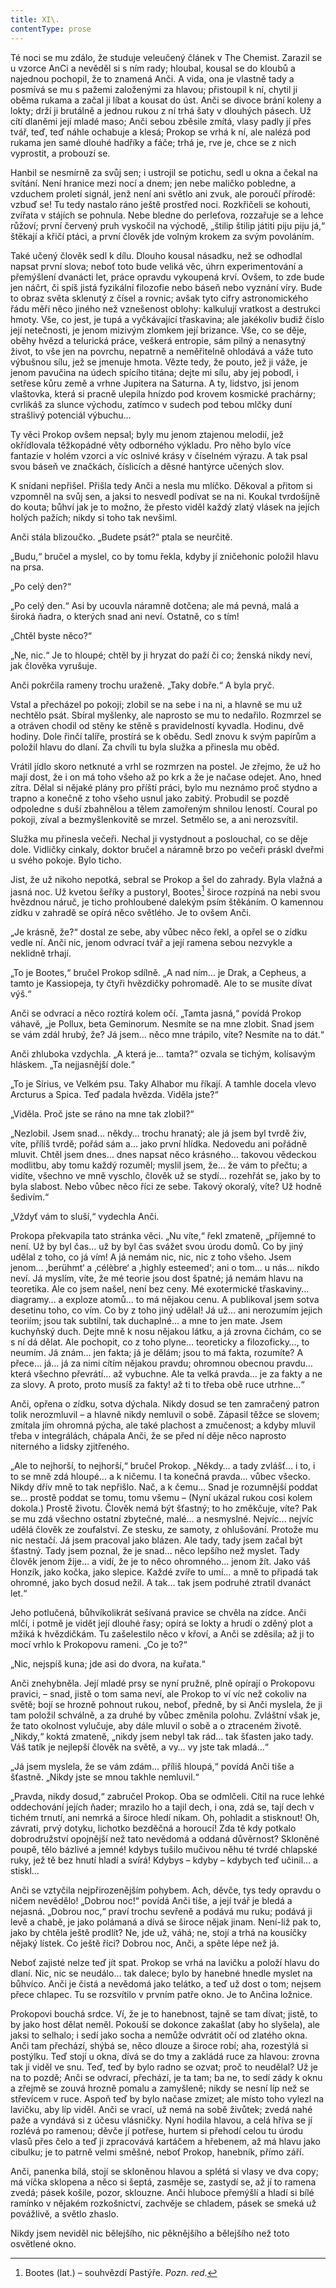 ```yaml
---
title: XI\.
contentType: prose
---
```


<section>

Té noci se mu zdálo, že studuje veleučený článek v The Chemist. Zarazil se u vzorce AnCi a nevěděl si s ním rady; hloubal, kousal se do kloubů a najednou pochopil, že to znamená Anči. A vida, ona je vlastně tady a posmívá se mu s pažemi založenými za hlavou; přistoupil k ní, chytil ji oběma rukama a začal ji líbat a kousat do úst. Anči se divoce brání koleny a lokty; drží ji brutálně a jednou rukou z ní trhá šaty v dlouhých pásech. Už cítí dlaněmi její mladé maso; Anči sebou zběsile zmítá, vlasy padly jí přes tvář, teď, teď náhle ochabuje a klesá; Prokop se vrhá k ní, ale nalézá pod rukama jen samé dlouhé hadříky a fáče; trhá je, rve je, chce se z nich vyprostit, a probouzí se.

Hanbil se nesmírně za svůj sen; i ustrojil se potichu, sedl u okna a čekal na svítání. Není hranice mezi nocí a dnem; jen nebe maličko pobledne, a vzduchem proletí signál, jenž není ani světlo ani zvuk, ale poroučí přírodě: vzbuď se! Tu tedy nastalo ráno ještě prostřed noci. Rozkřičeli se kohouti, zvířata v stájích se pohnula. Nebe bledne do perleťova, rozzařuje se a lehce růžoví; první červený pruh vyskočil na východě, „štilip štilip játiti piju piju já,“ štěkají a křičí ptáci, a první člověk jde volným krokem za svým povoláním.

Také učený člověk sedl k dílu. Dlouho kousal násadku, než se odhodlal napsat první slova; neboť toto bude veliká věc, úhrn experimentování a přemýšlení dvanácti let, práce opravdu vykoupená krví. Ovšem, to zde bude jen náčrt, či spíš jistá fyzikální filozofie nebo báseň nebo vyznání víry. Bude to obraz světa sklenutý z čísel a rovnic; avšak tyto cifry astronomického řádu měří něco jiného než vznešenost oblohy: kalkulují vratkost a destrukci hmoty. Vše, co jest, je tupá a vyčkávající třaskavina; ale jakékoliv budiž číslo její netečnosti, je jenom mizivým zlomkem její brizance. Vše, co se děje, oběhy hvězd a telurická práce, veškerá entropie, sám pilný a nenasytný život, to vše jen na povrchu, nepatrně a neměřitelně ohlodává a váže tuto výbušnou sílu, jež se jmenuje hmota. Vězte tedy, že pouto, jež ji váže, je jenom pavučina na údech spícího titána; dejte mi sílu, aby jej pobodl, i setřese kůru země a vrhne Jupitera na Saturna. A ty, lidstvo, jsi jenom vlaštovka, která si pracně ulepila hnízdo pod krovem kosmické prachárny; cvrlikáš za slunce východu, zatímco v sudech pod tebou mlčky duní strašlivý potenciál výbuchu…

Ty věci Prokop ovšem nepsal; byly mu jenom ztajenou melodií, jež okřídlovala těžkopádné věty odborného výkladu. Pro něho bylo více fantazie v holém vzorci a víc oslnivé krásy v číselném výrazu. A tak psal svou báseň ve značkách, číslicích a děsné hantýrce učených slov.

K snídani nepřišel. Přišla tedy Anči a nesla mu mlíčko. Děkoval a přitom si vzpomněl na svůj sen, a jaksi to nesvedl podívat se na ni. Koukal tvrdošíjně do kouta; bůhví jak je to možno, že přesto viděl každý zlatý vlásek na jejích holých pažích; nikdy si toho tak nevšiml.

Anči stála blizoučko. „Budete psát?“ ptala se neurčitě.

„Budu,“ bručel a myslel, co by tomu řekla, kdyby jí zničehonic položil hlavu na prsa.

„Po celý den?“

„Po celý den.“ Asi by ucouvla náramně dotčena; ale má pevná, malá a široká ňadra, o kterých snad ani neví. Ostatně, co s tím!

„Chtěl byste něco?“

„Ne, nic.“ Je to hloupé; chtěl by ji hryzat do paží či co; ženská nikdy neví, jak člověka vyrušuje.

Anči pokrčila rameny trochu uraženě. „Taky dobře.“ A byla pryč.

Vstal a přecházel po pokoji; zlobil se na sebe i na ni, a hlavně se mu už nechtělo psát. Sbíral myšlenky, ale naprosto se mu to nedařilo. Rozmrzel se a otráven chodil od stěny ke stěně s pravidelností kyvadla. Hodinu, dvě hodiny. Dole řinčí talíře, prostírá se k obědu. Sedl znovu k svým papírům a položil hlavu do dlaní. Za chvíli tu byla služka a přinesla mu oběd.

Vrátil jídlo skoro netknuté a vrhl se rozmrzen na postel. Je zřejmo, že už ho mají dost, že i on má toho všeho až po krk a že je načase odejet. Ano, hned zítra. Dělal si nějaké plány pro příští práci, bylo mu neznámo proč stydno a trapno a konečně z toho všeho usnul jako zabitý. Probudil se pozdě odpoledne s duší zbahnělou a tělem zamořeným shnilou leností. Coural po pokoji, zíval a bezmyšlenkovitě se mrzel. Setmělo se, a ani nerozsvítil.

Služka mu přinesla večeři. Nechal ji vystydnout a poslouchal, co se děje dole. Vidličky cinkaly, doktor bručel a náramně brzo po večeři práskl dveřmi u svého pokoje. Bylo ticho.

Jist, že už nikoho nepotká, sebral se Prokop a šel do zahrady. Byla vlažná a jasná noc. Už kvetou šeříky a pustoryl, Bootes[^11] široce rozpíná na nebi svou hvězdnou náruč, je ticho prohloubené dalekým psím štěkáním. O kamennou zídku v zahradě se opírá něco světlého. Je to ovšem Anči.

„Je krásně, že?“ dostal ze sebe, aby vůbec něco řekl, a opřel se o zídku vedle ní. Anči nic, jenom odvrací tvář a její ramena sebou nezvykle a neklidně trhají.

„To je Bootes,“ bručel Prokop sdílně. „A nad ním… je Drak, a Cepheus, a tamto je Kassiopeja, ty čtyři hvězdičky pohromadě. Ale to se musíte dívat výš.“

Anči se odvrací a něco roztírá kolem očí. „Tamta jasná,“ povídá Prokop váhavě, „je Pollux, beta Geminorum. Nesmíte se na mne zlobit. Snad jsem se vám zdál hrubý, že? Já jsem… něco mne trápilo, víte? Nesmíte na to dát.“

Anči zhluboka vzdychla. „A která je… tamta?“ ozvala se tichým, kolísavým hláskem. „Ta nejjasnější dole.“

„To je Sírius, ve Velkém psu. Taky Alhabor mu říkají. A tamhle docela vlevo Arcturus a Spica. Teď padala hvězda. Viděla jste?“

„Viděla. Proč jste se ráno na mne tak zlobil?“

„Nezlobil. Jsem snad… někdy… trochu hranatý; ale já jsem byl tvrdě živ, víte, příliš tvrdě; pořád sám a… jako první hlídka. Nedovedu ani pořádně mluvit. Chtěl jsem dnes… dnes napsat něco krásného… takovou vědeckou modlitbu, aby tomu každý rozuměl; myslil jsem, že… že vám to přečtu; a vidíte, všechno ve mně vyschlo, člověk už se stydí… rozehřát se, jako by to byla slabost. Nebo vůbec něco říci ze sebe. Takový okoralý, víte? Už hodně šedivím.“

„Vždyť vám to sluší,“ vydechla Anči.

Prokopa překvapila tato stránka věci. „Nu víte,“ řekl zmateně, „příjemné to není. Už by byl čas… už by byl čas svážet svou úrodu domů. Co by jiný udělal z toho, co já vím! A já nemám nic, nic, nic z toho všeho. Jsem jenom… ‚berühmt‘ a ‚célèbre‘ a ‚highly esteemed‘; ani o tom… u nás… nikdo neví. Já myslím, víte, že mé teorie jsou dost špatné; já nemám hlavu na teoretika. Ale co jsem našel, není bez ceny. Mé exotermické třaskaviny… diagramy… a exploze atomů… to má nějakou cenu. A publikoval jsem sotva desetinu toho, co vím. Co by z toho jiný udělal! Já už… ani nerozumím jejich teoriím; jsou tak subtilní, tak duchaplné… a mne to jen mate. Jsem kuchyňský duch. Dejte mně k nosu nějakou látku, a já zrovna čichám, co se s ní dá dělat. Ale pochopit, co z toho plyne… teoreticky a filozoficky…, to neumím. Já znám… jen fakta; já je dělám; jsou to má fakta, rozumíte? A přece… já… já za nimi cítím nějakou pravdu; ohromnou obecnou pravdu… která všechno převrátí… až vybuchne. Ale ta velká pravda… je za fakty a ne za slovy. A proto, proto musíš za fakty! až ti to třeba obě ruce utrhne…“

Anči, opřena o zídku, sotva dýchala. Nikdy dosud se ten zamračený patron tolik nerozmluvil – a hlavně nikdy nemluvil o sobě. Zápasil těžce se slovem; zmítala jím ohromná pýcha, ale také plachost a zmučenost; a kdyby mluvil třeba v integrálách, chápala Anči, že se před ní děje něco naprosto niterného a lidsky zjitřeného.

„Ale to nejhorší, to nejhorší,“ bručel Prokop. „Někdy… a tady zvlášť… i to, i to se mně zdá hloupé… a k ničemu. I ta konečná pravda… vůbec všecko. Nikdy dřív mně to tak nepřišlo. Nač, a k čemu… Snad je rozumnější poddat se… prostě poddat se tomu, tomu všemu – (Nyní ukázal rukou cosi kolem dokola.) Prostě životu. Člověk nemá být šťastný; to ho změkčuje, víte? Pak se mu zdá všechno ostatní zbytečné, malé… a nesmyslné. Nejvíc… nejvíc udělá člověk ze zoufalství. Ze stesku, ze samoty, z ohlušování. Protože mu nic nestačí. Já jsem pracoval jako blázen. Ale tady, tady jsem začal být šťastný. Tady jsem poznal, že je snad… něco lepšího než myslet. Tady člověk jenom žije… a vidí, že je to něco ohromného… jenom žít. Jako váš Honzík, jako kočka, jako slepice. Každé zvíře to umí… a mně to připadá tak ohromné, jako bych dosud nežil. A tak… tak jsem podruhé ztratil dvanáct let.“

Jeho potlučená, bůhvíkolikrát sešívaná pravice se chvěla na zídce. Anči mlčí, i potmě je vidět její dlouhé řasy; opírá se lokty a hrudí o zděný plot a mžiká k hvězdičkám. Tu zašelestilo něco v křoví, a Anči se zděsila; až ji to mocí vrhlo k Prokopovu rameni. „Co je to?“

„Nic, nejspíš kuna; jde asi do dvora, na kuřata.“

Anči znehybněla. Její mladé prsy se nyní pružně, plně opírají o Prokopovu pravici, – snad, jistě o tom sama neví, ale Prokop to ví víc než cokoliv na světě; bojí se hrozně pohnout rukou, neboť, předně, by si Anči myslela, že ji tam položil schválně, a za druhé by vůbec změnila polohu. Zvláštní však je, že tato okolnost vylučuje, aby dále mluvil o sobě a o ztraceném životě. „Nikdy,“ koktá zmateně, „nikdy jsem nebyl tak rád… tak šťasten jako tady. Váš tatík je nejlepší člověk na světě, a vy… vy jste tak mladá…“

„Já jsem myslela, že se vám zdám… příliš hloupá,“ povídá Anči tiše a šťastně. „Nikdy jste se mnou takhle nemluvil.“

„Pravda, nikdy dosud,“ zabručel Prokop. Oba se odmlčeli. Cítil na ruce lehké oddechování jejích ňader; mrazilo ho a tajil dech, i ona, zdá se, tají dech v tichém trnutí, ani nemrká a široce hledí nikam. Oh, pohladit a stisknout! Oh, závrati, prvý dotyku, lichotko bezděčná a horoucí! Zda tě kdy potkalo dobrodružství opojnější než tato nevědomá a oddaná důvěrnost? Skloněné poupě, tělo bázlivé a jemné! kdybys tušilo mučivou něhu té tvrdé chlapské ruky, jež tě bez hnutí hladí a svírá! Kdybys – kdyby – kdybych teď učinil… a stiskl…

Anči se vztyčila nejpřirozenějším pohybem. Ach, děvče, tys tedy opravdu o ničem nevědělo! „Dobrou noc!“ povídá Anči tiše, a její tvář je bledá a nejasná. „Dobrou noc,“ praví trochu sevřeně a podává mu ruku; podává ji levě a chabě, je jako polámaná a dívá se široce nějak jinam. Není-liž pak to, jako by chtěla ještě prodlít? Ne, jde už, váhá; ne, stojí a trhá na kousíčky nějaký lístek. Co ještě říci? Dobrou noc, Anči, a spěte lépe než já.

Neboť zajisté nelze teď jít spat. Prokop se vrhá na lavičku a položí hlavu do dlaní. Nic, nic se neudálo… tak dalece; bylo by hanebné hnedle myslet na bůhvíco. Anči je čistá a nevědomá jako telátko, a teď už dost o tom; nejsem přece chlapec. Tu se rozsvítilo v prvním patře okno. Je to Ančina ložnice.

Prokopovi bouchá srdce. Ví, že je to hanebnost, tajně se tam dívat; jistě, to by jako host dělat neměl. Pokouší se dokonce zakašlat (aby ho slyšela), ale jaksi to selhalo; i sedí jako socha a nemůže odvrátit očí od zlatého okna. Anči tam přechází, shýbá se, něco dlouze a široce robí; aha, rozestýlá si postýlku. Teď stojí u okna, dívá se do tmy a zakládá ruce za hlavou: zrovna tak ji viděl ve snu. Teď, teď by bylo radno se ozvat; proč to neudělal? Už je na to pozdě; Anči se odvrací, přechází, je ta tam; ba ne, to sedí zády k oknu a zřejmě se zouvá hrozně pomalu a zamyšleně; nikdy se nesní líp než se střevícem v ruce. Aspoň teď by bylo načase zmizet; ale místo toho vylezl na lavičku, aby líp viděl. Anči se vrací, už nemá na sobě živůtek; zvedá nahé paže a vyndává si z účesu vlásničky. Nyní hodila hlavou, a celá hříva se jí rozlévá po ramenou; děvče jí potřese, hurtem si přehodí celou tu úrodu vlasů přes čelo a teď ji zpracovává kartáčem a hřebenem, až má hlavu jako cibulku; je to patrně velmi směšné, neboť Prokop, hanebník, přímo září.

Anči, panenka bílá, stojí se skloněnou hlavou a splétá si vlasy ve dva copy; má víčka sklopena a něco si šeptá, zasměje se, zastydí se, až jí to ramena zvedá; pásek košile, pozor, sklouzne. Anči hluboce přemýšlí a hladí si bílé ramínko v nějakém rozkošnictví, zachvěje se chladem, pásek se smeká už povážlivě, a světlo zhaslo.

Nikdy jsem neviděl nic bělejšího, nic pěknějšího a bělejšího než toto osvětlené okno.

</section>

[^1]: Brizance (franc.) – tříštivost. _Pozn. red_.

[^2]: Ve velkém. _Pozn. red_.

[^3]: Kupředu! _Pozn. red_.

[^4]: Ulstr – těžký zimní kabát. _Pozn. red_.

[^5]: Frýzek – vlys. _Pozn. red_.

[^6]: Překlad O. Vaňorného (1921).

[^7]: Amence (lat.) – zmatenost. _Pozn. red_.

[^8]: Divinace (lat.) – tušení, předvídání. _Pozn. red_.

[^9]: Kybelé, podle řecké mytologie maloasijská „velká matka bohů“, matka veškerého života. _Pozn. red_.

[^10]: L. Buchner (1824–1899) – něm. lékař a filozof s radikálně materialistickými názory. _Pozn. red_.

[^11]: Bootes (lat.) – souhvězdí Pastýře. _Pozn. red_.

[^12]: Ženerózní /generózní (franc.) – šlechetný. _Pozn. red_.

[^13]: Očekávám tě, P. S. Pozor, K. dorazil z Hamburku… _Pozn. red_.

[^14]: Jinak na to K. přijde. _Pozn. red_.

[^15]: „Jednomu jest vznešenou, nebeskou bohyní, druhému vydatnou krávou, která mu dává mléko.“ Schillerův epigram, překlad O. Vaňorný. _Pozn. red_.

[^16]: Nauen – německé město, v němž byla r. 1906 založena nejstarší německá radiostanice. _Pozn. red._

[^17]: Makao /macao – karetní hra. _Pozn. red_.

[^18]: Aiás – hrdina Homérovy Iliady, nejvyšší a nejsilnější ze všech Achájců. _Pozn. red_.

[^19]: Laissez-passer (franc.) – propustka. _Pozn. red_.

[^20]: Chaise longue (franc.) – lehátko. _Pozn. red_.

[^21]: Želví polévka. _Pozn. red_.

[^22]: Bej / beg (tur.) – islámský panovník, později nižší hodnostář či úředník. _Pozn. red_.

[^23]: Galop (franc.) – klus. _Pozn. red_.

[^24]: Fraktura femoris (lat.) – zlomenina stehenní kosti. _Pozn. red_.

[^25]: Swedenborg, Imanuel (1688–1772) – švéd. přírodovědec, známý mj. svými teozofickými vizemi. _Pozn. red_.

[^26]: Cousine (franc.) – bratranec. _Pozn. red_.

[^27]: Můj strýc. _Pozn. red_.

[^28]: Velký umělec. _Pozn. red_.

[^29]: Učitel tance. _Pozn. red_.

[^30]: Elože (řec.) – chvalořeč, pochvala. _Pozn. red_.

[^31]: To je hloupé. _Pozn. red_.

[^32]: Kakemono (jap.) – svitkový závěsný obraz. _Pozn. red_.

[^33]: Konfinace – úřední příkaz k pobytu na určeném místě, omezení volného pohybu. _Pozn. red_.

[^34]: Inkulpace – obvinění. _Pozn. red_.

[^35]: Dernier cri (franc.) – dosl. poslední výkřik. _Pozn. red_.

[^36]: Komtur (franc.) – vyšší hodnostář rytířského řádu. _Pozn. red_.

[^37]: Dreadnought (angl.) – pův. název bitevní lodi (Ničeho se neboj), obecné označení pro takový typ lodí. _Pozn. red_.

[^38]: Velmi laskavý. _Pozn. red_.

[^39]: Bunčuk (tur.) – vojenský odznak (žerď s koňským ohonem). _Pozn. red_.

[^40]: Extra statum (lat.) – mimo stav, mimořádně. _Pozn. red_.

[^41]: Sapér (franc.) – ženista. _Pozn. red_.

[^42]: Peignoir (franc.) – župan. _Pozn. red_.

[^43]: Kontribuce – peněžní dávky vymáhané okupační mocí na obyvatelstvu obsazeného území. _Pozn. red_.

[^44]: Tastr (něm.) – tlačítko, vypínač. _Pozn. red_.

[^45]: Sláva vítězství! _Pozn. red_.

[^46]: Mitrajéza (z franc. mitrailleuse) – palná zbraň, předchůdce kulometu. _Pozn. red_.
